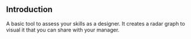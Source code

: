 ## Introduction

A basic tool to assess your skills as a designer. It creates a radar graph to visual it that you can share with your manager.
